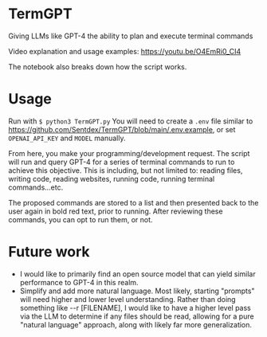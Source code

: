 # TermGPT
Giving LLMs like GPT-4 the ability to plan and execute terminal commands

Video explanation and usage examples: https://youtu.be/O4EmRi0_CI4

The notebook also breaks down how the script works.

# Usage

Run with `$ python3 TermGPT.py`
You will need to create a `.env` file similar to https://github.com/Sentdex/TermGPT/blob/main/.env.example, or set `OPENAI_API_KEY` and `MODEL` manually.

From here, you make your programming/development request. The script will run and query GPT-4 for a series of terminal commands to run to achieve this objective. This is including, but not limited to: reading files, writing code, reading websites, running code, running terminal commands...etc. 

The proposed commands are stored to a list and then presented back to the user again in bold red text, prior to running. After reviewing these commands, you can opt to run them, or not.

# Future work

- I would like to primarily find an open source model that can yield similar performance to GPT-4 in this realm.
- Simplify and add more natural language. Most likely, starting "prompts" will need higher and lower level understanding. Rather than doing something like --r [FILENAME], I would like to have a higher level pass via the LLM to determine if any files should be read, allowing for a pure "natural language" approach, along with likely far more generalization.
